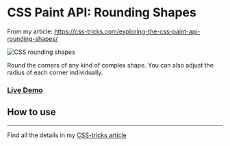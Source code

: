 # CSS Paint API: Rounding Shapes
From my article: https://css-tricks.com/exploring-the-css-paint-api-rounding-shapes/

![CSS rounding shapes](https://css-tricks.com/wp-content/uploads/2021/10/header-rounding-shapes.png)

Round the corners of any kind of complex shape. You can also adjust the radius of each corner individually.

### [Live Demo](https://afif13.github.io/CSS-rounding-shapes/)

## How to use

----

Find all the details in my [CSS-tricks article](https://css-tricks.com/exploring-the-css-paint-api-rounding-shapes/)
